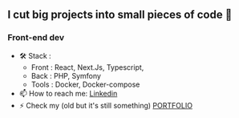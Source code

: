 ## I cut big projects into small pieces of code 👋
### Front-end dev 

- 🛠️ Stack : 
  - Front : React, Next.Js, Typescript,
  - Back : PHP, Symfony
  - Tools : Docker, Docker-compose
- 📫 How to reach me: [Linkedin](https://www.linkedin.com/in/hachgeoffrey/)
- ⚡ Check my (old but it's still something) [PORTFOLIO](https://www.geoffreyhach.fr/) 

<!--
**geoffreyhach/geoffreyhach** is a ✨ _special_ ✨ repository because its `README.md` (this file) appears on your GitHub profile.

Here are some ideas to get you started:

- 🔭 I’m currently working on ...
- 🌱 I’m currently learning ...
- 👯 I’m looking to collaborate on ...
- 🤔 I’m looking for help with ...
- 💬 Ask me about ...
- 📫 How to reach me: ...
- 😄 Pronouns: ...
- ⚡ Fun fact: ...
-->
